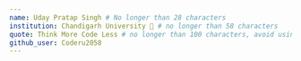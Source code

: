 ```yaml
---
name: Uday Pratap Singh # No longer than 28 characters
institution: Chandigarh University 🚩 # no longer than 58 characters
quote: Think More Code Less # no longer than 100 characters, avoid using quotes(") to guarantee the format remains the same.
github_user: Coderu2058
---
```

